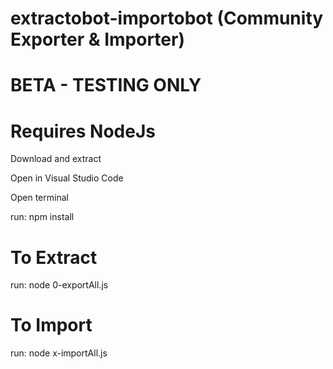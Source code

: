 # extractobot-importobot (Community Exporter & Importer)
# BETA - TESTING ONLY

# Requires NodeJs

Download and extract

Open in Visual Studio Code

Open terminal

run: npm install

# To Extract

run: node 0-exportAll.js

# To Import

run: node x-importAll.js
